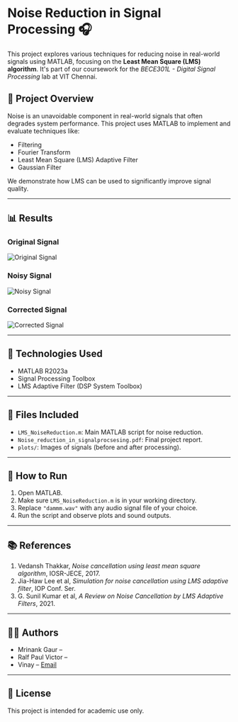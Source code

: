 # Noise Reduction in Signal Processing 🎧

This project explores various techniques for reducing noise in real-world signals using MATLAB, focusing on the **Least Mean Square (LMS) algorithm**. It's part of our coursework for the *BECE301L - Digital Signal Processing* lab at VIT Chennai.

## 📌 Project Overview

Noise is an unavoidable component in real-world signals that often degrades system performance. This project uses MATLAB to implement and evaluate techniques like:
- Filtering
- Fourier Transform
- Least Mean Square (LMS) Adaptive Filter
- Gaussian Filter

We demonstrate how LMS can be used to significantly improve signal quality.

---

## 📊 Results

### Original Signal
![Original Signal](plots/original_signal.png)

### Noisy Signal
![Noisy Signal](plots/noisy_signal.png)

### Corrected Signal
![Corrected Signal](plots/corrected_signal.png)

---

## 🧪 Technologies Used

- MATLAB R2023a
- Signal Processing Toolbox
- LMS Adaptive Filter (DSP System Toolbox)

---

## 📂 Files Included

- `LMS_NoiseReduction.m`: Main MATLAB script for noise reduction.
- `Noise_reduction_in_signalprocsesing.pdf`: Final project report.
- `plots/`: Images of signals (before and after processing).

---

## 🚀 How to Run

1. Open MATLAB.
2. Make sure `LMS_NoiseReduction.m` is in your working directory.
3. Replace `"dammm.wav"` with any audio signal file of your choice.
4. Run the script and observe plots and sound outputs.

---

## 📚 References

1. Vedansh Thakkar, *Noise cancellation using least mean square algorithm*, IOSR-JECE, 2017.
2. Jia-Haw Lee et al, *Simulation for noise cancellation using LMS adaptive filter*, IOP Conf. Ser.
3. G. Sunil Kumar et al, *A Review on Noise Cancellation by LMS Adaptive Filters*, 2021.

---

## 👨‍💻 Authors

- Mrinank Gaur –
- Ralf Paul Victor – 
- Vinay – [Email](mailto:vinaysharma17005@gmail.com)

---

## 📄 License

This project is intended for academic use only.
